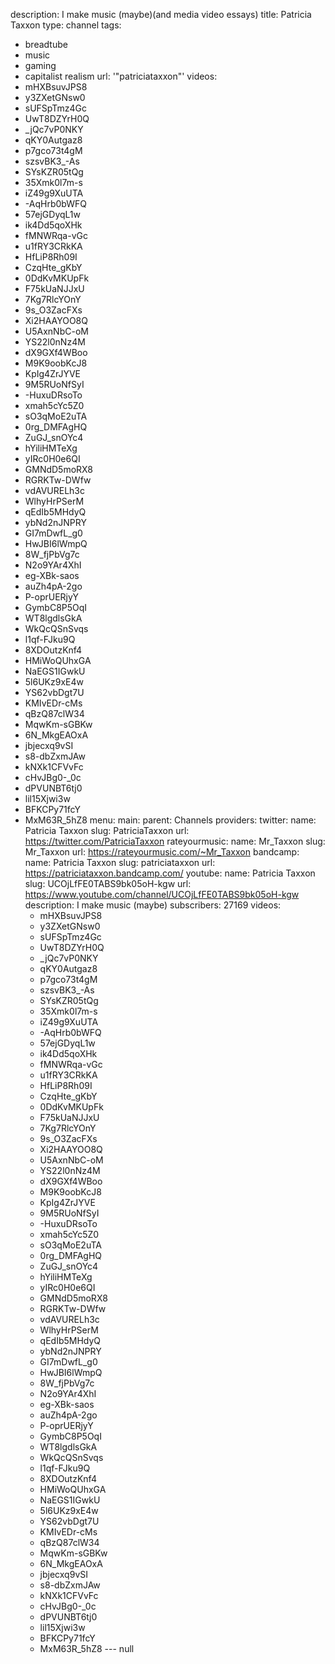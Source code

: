 description: I make music (maybe)(and media video essays)
title: Patricia Taxxon
type: channel
tags:
- breadtube
- music
- gaming
- capitalist realism
url: '"patriciataxxon"'
videos:
- mHXBsuvJPS8
- y3ZXetGNsw0
- sUFSpTmz4Gc
- UwT8DZYrH0Q
- _jQc7vP0NKY
- qKY0Autgaz8
- p7gco73t4gM
- szsvBK3_-As
- SYsKZR05tQg
- 35Xmk0l7m-s
- iZ49g9XuUTA
- -AqHrb0bWFQ
- 57ejGDyqL1w
- ik4Dd5qoXHk
- fMNWRqa-vGc
- u1fRY3CRkKA
- HfLiP8Rh09I
- CzqHte_gKbY
- 0DdKvMKUpFk
- F75kUaNJJxU
- 7Kg7RlcYOnY
- 9s_O3ZacFXs
- Xi2HAAYOO8Q
- U5AxnNbC-oM
- YS22l0nNz4M
- dX9GXf4WBoo
- M9K9oobKcJ8
- KpIg4ZrJYVE
- 9M5RUoNfSyI
- -HuxuDRsoTo
- xmah5cYc5Z0
- sO3qMoE2uTA
- 0rg_DMFAgHQ
- ZuGJ_snOYc4
- hYiliHMTeXg
- yIRc0H0e6QI
- GMNdD5moRX8
- RGRKTw-DWfw
- vdAVURELh3c
- WlhyHrPSerM
- qEdIb5MHdyQ
- ybNd2nJNPRY
- GI7mDwfL_g0
- HwJBI6lWmpQ
- 8W_fjPbVg7c
- N2o9YAr4XhI
- eg-XBk-saos
- auZh4pA-2go
- P-oprUERjyY
- GymbC8P5OqI
- WT8lgdlsGkA
- WkQcQSnSvqs
- l1qf-FJku9Q
- 8XDOutzKnf4
- HMiWoQUhxGA
- NaEGS1IGwkU
- 5l6UKz9xE4w
- YS62vbDgt7U
- KMIvEDr-cMs
- qBzQ87clW34
- MqwKm-sGBKw
- 6N_MkgEAOxA
- jbjecxq9vSI
- s8-dbZxmJAw
- kNXk1CFVvFc
- cHvJBg0-_0c
- dPVUNBT6tj0
- lil15Xjwi3w
- BFKCPy71fcY
- MxM63R_5hZ8
menu:
  main:
    parent: Channels
providers:
  twitter:
    name: Patricia Taxxon
    slug: PatriciaTaxxon
    url: https://twitter.com/PatriciaTaxxon
  rateyourmusic:
    name: Mr_Taxxon
    slug: Mr_Taxxon
    url: https://rateyourmusic.com/~Mr_Taxxon
  bandcamp:
    name: Patricia Taxxon
    slug: patriciataxxon
    url: https://patriciataxxon.bandcamp.com/
  youtube:
    name: Patricia Taxxon
    slug: UCOjLfFE0TABS9bk05oH-kgw
    url: https://www.youtube.com/channel/UCOjLfFE0TABS9bk05oH-kgw
    description: I make music (maybe)
    subscribers: 27169
    videos:
    - mHXBsuvJPS8
    - y3ZXetGNsw0
    - sUFSpTmz4Gc
    - UwT8DZYrH0Q
    - _jQc7vP0NKY
    - qKY0Autgaz8
    - p7gco73t4gM
    - szsvBK3_-As
    - SYsKZR05tQg
    - 35Xmk0l7m-s
    - iZ49g9XuUTA
    - -AqHrb0bWFQ
    - 57ejGDyqL1w
    - ik4Dd5qoXHk
    - fMNWRqa-vGc
    - u1fRY3CRkKA
    - HfLiP8Rh09I
    - CzqHte_gKbY
    - 0DdKvMKUpFk
    - F75kUaNJJxU
    - 7Kg7RlcYOnY
    - 9s_O3ZacFXs
    - Xi2HAAYOO8Q
    - U5AxnNbC-oM
    - YS22l0nNz4M
    - dX9GXf4WBoo
    - M9K9oobKcJ8
    - KpIg4ZrJYVE
    - 9M5RUoNfSyI
    - -HuxuDRsoTo
    - xmah5cYc5Z0
    - sO3qMoE2uTA
    - 0rg_DMFAgHQ
    - ZuGJ_snOYc4
    - hYiliHMTeXg
    - yIRc0H0e6QI
    - GMNdD5moRX8
    - RGRKTw-DWfw
    - vdAVURELh3c
    - WlhyHrPSerM
    - qEdIb5MHdyQ
    - ybNd2nJNPRY
    - GI7mDwfL_g0
    - HwJBI6lWmpQ
    - 8W_fjPbVg7c
    - N2o9YAr4XhI
    - eg-XBk-saos
    - auZh4pA-2go
    - P-oprUERjyY
    - GymbC8P5OqI
    - WT8lgdlsGkA
    - WkQcQSnSvqs
    - l1qf-FJku9Q
    - 8XDOutzKnf4
    - HMiWoQUhxGA
    - NaEGS1IGwkU
    - 5l6UKz9xE4w
    - YS62vbDgt7U
    - KMIvEDr-cMs
    - qBzQ87clW34
    - MqwKm-sGBKw
    - 6N_MkgEAOxA
    - jbjecxq9vSI
    - s8-dbZxmJAw
    - kNXk1CFVvFc
    - cHvJBg0-_0c
    - dPVUNBT6tj0
    - lil15Xjwi3w
    - BFKCPy71fcY
    - MxM63R_5hZ8
--- null
